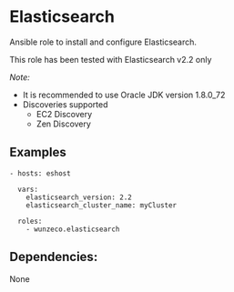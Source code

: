 Elasticsearch
=============

Ansible role to install and configure Elasticsearch.

This role has been tested with Elasticsearch v2.2 only

*Note:* 

- It is recommended to use Oracle JDK version 1.8.0\_72
- Discoveries supported
  - EC2 Discovery
  - Zen Discovery

## Examples

```
- hosts: eshost

  vars:
    elasticsearch_version: 2.2
    elasticsearch_cluster_name: myCluster

  roles:
    - wunzeco.elasticsearch
```

## Dependencies:

None
